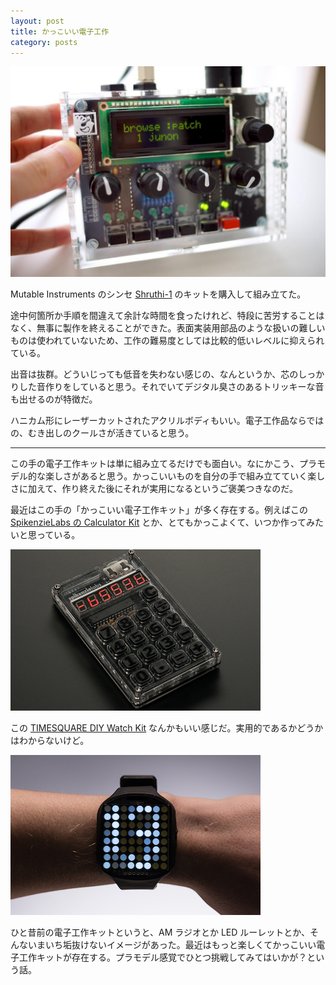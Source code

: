 ```yaml
---
layout: post
title: かっこいい電子工作
category: posts
---
```


![My Shruthi-1](/images/2013-09-05-1.jpg)

Mutable Instruments のシンセ [Shruthi-1](http://mutable-instruments.net/shruthi1) のキットを購入して組み立てた。

途中何箇所か手順を間違えて余計な時間を食ったけれど、特段に苦労することはなく、無事に製作を終えることができた。表面実装用部品のような扱いの難しいものは使われていないため、工作の難易度としては比較的低いレベルに抑えられている。

出音は抜群。どういじっても低音を失わない感じの、なんというか、芯のしっかりした音作りをしていると思う。それでいてデジタル臭さのあるトリッキーな音も出せるのが特徴だ。

ハニカム形にレーザーカットされたアクリルボディもいい。電子工作品ならではの、むき出しのクールさが活きていると思う。

----

この手の電子工作キットは単に組み立てるだけでも面白い。なにかこう、プラモデル的な楽しさがあると思う。かっこいいものを自分の手で組み立てていく楽しさに加えて、作り終えた後にそれが実用になるというご褒美つきなのだ。

最近はこの手の「かっこいい電子工作キット」が多く存在する。例えばこの [SpikenzieLabs の Calculator Kit](http://www.adafruit.com/products/1308) とか、とてもかっこよくて、いつか作ってみたいと思っている。

![Calculator Kit](/images/2013-09-05-2.jpg)

この [TIMESQUARE DIY Watch Kit](http://www.adafruit.com/products/1226) なんかもいい感じだ。実用的であるかどうかはわからないけど。

![TIMESQUARE DIY Watch Kit](/images/2013-09-05-3.jpg)

ひと昔前の電子工作キットというと、AM ラジオとか LED ルーレットとか、そんないまいち垢抜けないイメージがあった。最近はもっと楽しくてかっこいい電子工作キットが存在する。プラモデル感覚でひとつ挑戦してみてはいかが？という話。
